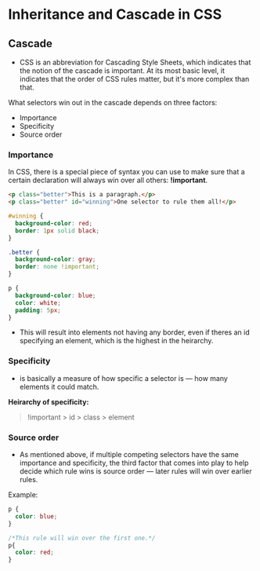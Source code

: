 # Inheritance and Cascade in CSS

## Cascade
- CSS is an abbreviation for Cascading Style Sheets, which indicates that the notion of the cascade is important. At its most basic level, it indicates that the order of CSS rules matter, but it's more complex than that.

What selectors win out in the cascade depends on three factors:
- Importance
- Specificity
- Source order

### Importance
In CSS, there is a special piece of syntax you can use to make sure that a 
certain declaration will always win over all others: **!important**.

```html
<p class="better">This is a paragraph.</p>
<p class="better" id="winning">One selector to rule them all!</p>
```
```css
#winning {
  background-color: red;
  border: 1px solid black;
}

.better {
  background-color: gray;
  border: none !important;
}

p {
  background-color: blue;
  color: white;
  padding: 5px;
}
```
- This will result into elements not having any border, even if theres an id specifying
an element, which is the highest in the heirarchy.

### Specificity
- is basically a measure of how specific a selector is — how many elements it could match.

**Heirarchy of specificity:**
> !important > id > class > element

### Source order
- As mentioned above, if multiple competing selectors have the same importance and specificity, the third factor that comes into play to help decide which rule 
wins is source order — later rules will win over earlier rules.

Example:
```css
p {
  color: blue;
}

/*This rule will win over the first one.*/
p{
  color: red;
}
```
